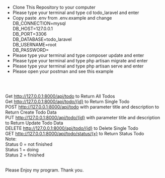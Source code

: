 <ul>
	<li>Clone This Repository to your computer</li>
	<li>Please type your terminal and type cd todo_laravel and enter</li>
	<li>Copy paste .env from .env.example and change<br>DB_CONNECTION=mysql<br>DB_HOST=127.0.0.1<br>DB_PORT=3306<br>DB_DATABASE=todo_laravel<br>DB_USERNAME=root<br>DB_PASSWORD=</li>
	<li>Please type your terminal and type composer update and enter</li>
	<li>Please type your terminal and type php artisan migrate and enter</li>
	<li>Please type your terminal and type php artisan serve and enter</li>
	<li>Please open your postman and see this example</li>
</ul><br><br>

Get http://127.0.0.1:8000/api/todo to Return All Todos <br>
Get http://127.0.0.1:8000/api/todo/{id} to Return Single Todo <br>
POST http://127.0.0.1:8000/api/todo with parameter title and description to Return Create Todo Data <br>
PUT http://127.0.0.1:8000/api/todo/{id} with parameter title and description to Return Update Todo Data <br>
DELETE http://127.0.0.1:8000/api/todo/{id} to Delete Single Todo <br>
GET http://127.0.0.1:8000/api/todo/status/{x} to Return Status Todo <br>
Note: <br> 
Status 0 = not finished <br>
Status 1 = doing <br>
Status 2 = finished <br><br>

Please Enjoy my program. Thank you. <br>
